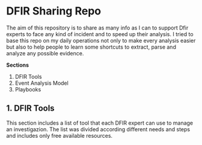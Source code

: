 # DFIR Sharing Repo
The aim of this repository is to share as many info as I can to support Dfir experts to face any kind of incident and to speed up their analysis.
I tried to base this repo on my daily operations not only to make every analysis easier but also to help people to learn some shortcuts to extract, parse and analyze any possible evidence.

**Sections**

1. DFIR Tools
2. Event Analysis Model
3. Playbooks




## 1. DFIR Tools ##
This section includes a list of tool that each DFIR expert can use to manage an investigazion.
The list was divided according different needs and steps and includes only free available
resources.
